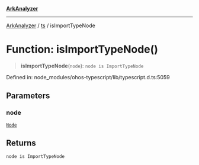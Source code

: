 [**ArkAnalyzer**](../../../../README.md)

***

[ArkAnalyzer](../../../../globals.md) / [ts](../README.md) / isImportTypeNode

# Function: isImportTypeNode()

> **isImportTypeNode**(`node`): `node is ImportTypeNode`

Defined in: node\_modules/ohos-typescript/lib/typescript.d.ts:5059

## Parameters

### node

[`Node`](../interfaces/Node.md)

## Returns

`node is ImportTypeNode`
